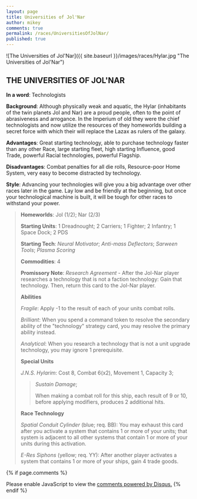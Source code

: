 ```yaml
---
layout: page
title: Universities of Jol'Nar
author: mikey
comments: true
permalink: /races/UniversitiesOfJolNar/
published: true
---
```


![The Universities of Jol'Nar]({{ site.baseurl }}/images/races/Hylar.jpg "The Universities of Jol'Nar")

## THE UNIVERSITIES OF JOL'NAR

**In a word**: Technologists

**Background**: Although physically weak and aquatic, the Hylar (inhabitants of the twin planets Jol and Nar) are a proud people, often to the point of abrasiveness and arrogance. In the Imperium of old they were the chief technologists and now utilize the resources of they homeworlds building a secret force with which their will replace the Lazax as rulers of the galaxy.

**Advantages**: Great starting technology, able to purchase technology faster than any other Race, large starting fleet, high starting Influence, good Trade, powerful Racial technologies, powerful Flagship.

**Disadvantages**: Combat penalties for all die rolls, Resource-poor Home System, very easy to become distracted by technology.

**Style**: Advancing your technologies will give you a big advantage over other races later in the game. Lay low and be friendly at the beginning, but once your technological machine is built, it will be tough for other races to withstand your power.

>**Homeworlds**: Jol (1/2); Nar (2/3)
>
>**Starting Units**: 1 Dreadnought; 2 Carriers; 1 Fighter; 2 Infantry; 1 Space Dock; 2 PDS
>
>**Starting Tech**: _Neural Motivator_; _Anti-mass Deflectors_; _Sarween Tools_; _Plasma Scoring_
>
>**Commodities**: 4
>
>**Promissory Note**: _Research Agreement_ - After the Jol-Nar player researches a technology that is not a faction technology: Gain that technology. Then, return this card to the Jol-Nar player.
>
>**Abilities**
>
>_Fragile_: Apply -1 to the result of each of your units combat rolls.
>
>_Brilliant_: When you spend a command token to resolve the secondary ability of the "technology" strategy card, you may resolve the primary ability instead. 
>
>_Analytical_: When you research a technology that is not a unit upgrade technology, you may ignore 1 prerequisite.
>
>**Special Units**
>
>_J.N.S. Hylarim_: Cost 8, Combat 6(x2), Movement 1, Capacity 3; 
>>_Sustain Damage_; 
>>
>>When making a combat roll for this ship, each result of 9 or 10, before applying modifiers, produces 2 additional hits.
>
>**Race Technology**
>
>_Spatial Conduit Cylinder_ (blue; req. BB):  You may exhaust this card after you activate a system that contains 1 or more of your units; that system is adjacent to all other systems that contain 1 or more of your units during this activation.
>
>_E-Res Siphons_ (yellow; req. YY): After another player activates a system that contains 1 or more of your ships, gain 4 trade goods.

{% if page.comments %}
<div id="disqus_thread"></div>
<script>

/**
*  RECOMMENDED CONFIGURATION VARIABLES: EDIT AND UNCOMMENT THE SECTION BELOW TO INSERT DYNAMIC VALUES FROM YOUR PLATFORM OR CMS.
*  LEARN WHY DEFINING THESE VARIABLES IS IMPORTANT: https://disqus.com/admin/universalcode/#configuration-variables*/
/*
var disqus_config = function () {
this.page.url = PAGE_URL;  // Replace PAGE_URL with your page's canonical URL variable
this.page.identifier = PAGE_IDENTIFIER; // Replace PAGE_IDENTIFIER with your page's unique identifier variable
};
*/
(function() { // DON'T EDIT BELOW THIS LINE
var d = document, s = d.createElement('script');
s.src = 'https://mikeymischief-github-io.disqus.com/embed.js';
s.setAttribute('data-timestamp', +new Date());
(d.head || d.body).appendChild(s);
})();
</script>
<noscript>Please enable JavaScript to view the <a href="https://disqus.com/?ref_noscript">comments powered by Disqus.</a></noscript>
<script id="dsq-count-scr" src="//mikeymischief-github-io.disqus.com/count.js" async></script>                            
{% endif %}

